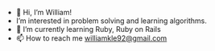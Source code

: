 - 👋 Hi, I’m William!
- I’m interested in problem solving and learning algorithms.
- 🌱 I’m currently learning Ruby, Ruby on Rails
- 📫 How to reach me williamkle92@gmail.com

<!---
williamle92/williamle92 is a ✨ special ✨ repository because its `README.md` (this file) appears on your GitHub profile.
You can click the Preview link to take a look at your changes.
--->
